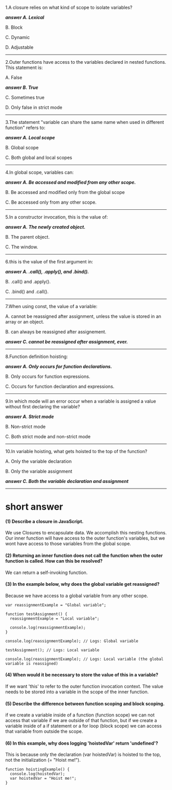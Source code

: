1.A closure relies on what kind of scope to isolate variables?

***answer A. Lexical***

B. Block

C. Dynamic

D. Adjustable

---

2.Outer functions have access to the variables declared in nested functions. This statement is:

A. False

***answer B. True***

C. Sometimes true

D. Only false in strict mode

---

3.The statement "variable can share the same name when used in different function" refers to:

***answer A. Local scope***

B. Global scope

C. Both global and local scopes

---

4.In global scope, variables can:

***answer A. Be accessed and modified from any other scope.***

B. Be accessed and modified only from the global scope

C. Be accessed only from any other scope.

---

5.In a constructor invocation, this is the value of:

***answer A. The newly created object.***

B. The parent object.

C. The window.

---

6.this is the value of the first argument in:

***answer A. .call(), .apply(), and .bind().***

B. .call() and .apply().

C. .bind() and .call().

---

7.When using const, the value of a variable:

A. cannot be reassigned after assignment, unless the value is stored in an array or an object.

B. can always be reassigned after assignement.

***answer C. cannot be reassigned after assignment, ever.***

---

8.Function definition hoisting:

***answer A. Only occurs for function declarations.***

B. Only occurs for function expressions.

C. Occurs for function declaration and expressions.

---

9.In which mode will an error occur when a variable is assigned a value without first declaring the variable?

***answer A. Strict mode***

B. Non-strict mode

C. Both strict mode and non-strict mode

---

10.In variable hoisting, what gets hoisted to the top of the function?

A. Only the variable declaration

B. Only the variable assignment

***answer C. Both the variable declaration and assignment***

---

# short answer

#### (1) Describe a closure in JavaScript.
We use Closures to encapsulate data. We accomplish this nesting functions.
Our inner function will have access to the outer function's variables,
but we wont have access to those variables from the global scope.

#### (2) Returning an inner function does not call the function when the outer function is called. How can this be resolved?
We can return a self-invoking function.

#### (3) In the example below, why does the global variable get reassigned?
Because we have access to a global variable from any other scope.

```
var reassignmentExample = "Global variable";

function testAssignment() {
  reassignmentExample = "Local variable";

  console.log(reassignmentExample);
}

console.log(reassignmentExample); // Logs: Global variable

testAssignment(); // Logs: Local variable

console.log(reassignmentExample); // Logs: Local variable (the global variable is reassigned)
```

#### (4) When would it be necessary to store the value of this in a variable?
If we want 'this' to refer to the outer function invocation context. The value needs to be stored into a variable in the scope of the inner function.

#### (5) Describe the difference between function scoping and block scoping.
if we create a variable inside of a function (function scope) we can not access that variable if we are outside of that function,
but if we create a variable inside of a if statement or a for loop (block scope) we can access that variable from outside the scope.

#### (6) In this example, why does logging 'hoistedVar' return 'undefined'?
This is because only the declaration (var hoistedVar) is hoisted to the top, not the initialization (= "Hoist me!").
```
function hoistingExample() {
  console.log(hoistedVar);
  var hoistedVar = "Hoist me!";
}
```
